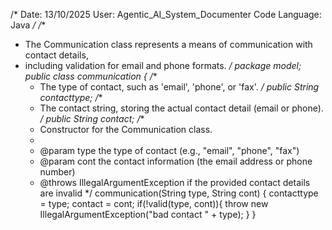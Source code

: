 /*
Date: 13/10/2025
User: Agentic_AI_System_Documenter
Code Language: Java
*/
/**
 * The Communication class represents a means of communication with contact details,
 * including validation for email and phone formats.
 */
package model;
public class communication {
    /**
     * The type of contact, such as 'email', 'phone', or 'fax'.
     */
    public String contacttype;
    /**
     * The contact string, storing the actual contact detail (email or phone).
     */
    public String contact;
    /**
     * Constructor for the Communication class.
     *
     * @param type the type of contact (e.g., "email", "phone", "fax")
     * @param cont the contact information (the email address or phone number)
     * @throws IllegalArgumentException if the provided contact details are invalid
     */
    communication(String type, String cont) {
        contacttype = type;
        contact = cont;
        if(!valid(type, cont)){
            throw new IllegalArgumentException("bad contact " + type);
        }
    }